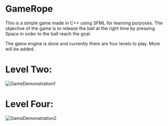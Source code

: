 # GameRope

This is a simple game made in C++ using SFML for learning purposes. The objective of the game is to release the ball at the right time by pressing Space in order to the ball reach the goal.

The game engine is done and currently there are four levels to play. More will be added.

# Level Two:
![GameDemonstration1](https://user-images.githubusercontent.com/31096534/236635740-10bddb04-cfb4-4a03-8386-5747bcf83bb1.png)

# Level Four:
![GameDemonstration2](https://user-images.githubusercontent.com/31096534/236635743-de35c921-b1b3-439d-821e-f52570f0ad50.png)





